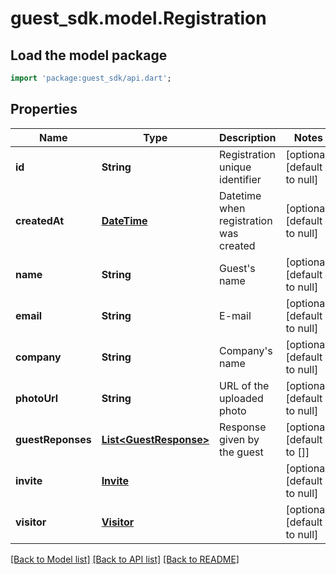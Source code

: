 # guest_sdk.model.Registration

## Load the model package
```dart
import 'package:guest_sdk/api.dart';
```

## Properties
Name | Type | Description | Notes
------------ | ------------- | ------------- | -------------
**id** | **String** | Registration unique identifier | [optional] [default to null]
**createdAt** | [**DateTime**](DateTime.md) | Datetime when registration was created | [optional] [default to null]
**name** | **String** | Guest&#39;s name | [optional] [default to null]
**email** | **String** | E-mail | [optional] [default to null]
**company** | **String** | Company&#39;s name | [optional] [default to null]
**photoUrl** | **String** | URL of the uploaded photo | [optional] [default to null]
**guestReponses** | [**List&lt;GuestResponse&gt;**](GuestResponse.md) | Response given by the guest | [optional] [default to []]
**invite** | [**Invite**](Invite.md) |  | [optional] [default to null]
**visitor** | [**Visitor**](Visitor.md) |  | [optional] [default to null]

[[Back to Model list]](../README.md#documentation-for-models) [[Back to API list]](../README.md#documentation-for-api-endpoints) [[Back to README]](../README.md)


